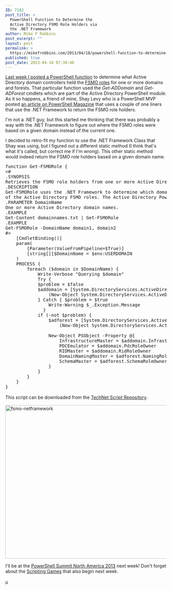 ```yaml
---
ID: 7182
post_title: >
  PowerShell Function to Determine the
  Active Directory FSMO Role Holders via
  the .NET Framework
author: Mike F Robbins
post_excerpt: ""
layout: post
permalink: >
  https://mikefrobbins.com/2013/04/18/powershell-function-to-determine-the-active-directory-fsmo-role-holders-via-the-net-framework/
published: true
post_date: 2013-04-18 07:30:46
---
```

<a href="http://mikefrobbins.com/2013/04/11/use-powershell-to-find-where-the-current-fsmo-roles-are-assigned-in-active-directory/" target="_blank">Last week I posted a PowerShell function</a> to determine what Active Directory domain controllers held the <a href="http://en.wikipedia.org/wiki/Flexible_single_master_operation" target="_blank">FSMO roles</a> for one or more domains and forests. That particular function used the <em>Get-ADDomain</em> and <em>Get-ADForest</em> cmdlets which are part of the Active Directory PowerShell module. As it so happens, a friend of mine, Shay Levy who is a PowerShell MVP posted <a href="http://www.powershellmagazine.com/2013/04/11/pstip-discovering-active-directory-fsmo-role-holders-using-powershell/" target="_blank">an article on PowerShell Magazine</a> that uses a couple of one liners that use the .NET Framework to return the FSMO role holders.

I'm not a .NET guy, but this started me thinking that there was probably a way with the .NET Framework to figure out where the FSMO roles were based on a given domain instead of the current one.

I decided to retro-fit my function to use the .NET Framework Class that Shay was using, but I figured out a different static method (I think that's what it's called, but correct me if I'm wrong). This other static method would indeed return the FSMO role holders based on a given domain name.
<pre class="lang:ps decode:true">function Get-FSMORole {
&lt;#
.SYNOPSIS
Retrieves the FSMO role holders from one or more Active Directory domains and forests.
.DESCRIPTION
Get-FSMORole uses the .NET Framework to determine which domain controller currently holds each
of the Active Directory FSMO roles. The Active Directory PowerShell module is not required.
.PARAMETER DomainName
One or more Active Directory domain names.
.EXAMPLE
Get-Content domainnames.txt | Get-FSMORole
.EXAMPLE
Get-FSMORole -DomainName domain1, domain2
#&gt;
    [CmdletBinding()]
    param(
        [Parameter(ValueFromPipeline=$True)]
        [string[]]$DomainName = $env:USERDOMAIN
    )
    PROCESS {
        foreach ($domain in $DomainName) {
            Write-Verbose "Querying $domain"
            Try {
            $problem = $false
            $addomain = [System.DirectoryServices.ActiveDirectory.Domain]::GetDomain(
                (New-Object System.DirectoryServices.ActiveDirectory.DirectoryContext('Domain', $domain)))
            } Catch { $problem = $true
                Write-Warning $_.Exception.Message
              }
            if (-not $problem) {
                $adforest = [System.DirectoryServices.ActiveDirectory.Forest]::GetForest(
                    (New-Object System.DirectoryServices.ActiveDirectory.DirectoryContext('Forest', (($addomain).forest))))

                New-Object PSObject -Property @{
                    InfrastructureMaster = $addomain.InfrastructureRoleOwner
                    PDCEmulator = $addomain.PdcRoleOwner
                    RIDMaster = $addomain.RidRoleOwner
                    DomainNamingMaster = $adforest.NamingRoleOwner
                    SchemaMaster = $adforest.SchemaRoleOwner
                }
            }
        }
    }
}</pre>
<span style="line-height: 1.5;">This script can be downloaded from the <a href="http://gallery.technet.microsoft.com/scriptcenter/PowerShell-Function-to-331f41d6" target="_blank">TechNet Script Repository</a>.</span>

<a href="http://mikefrobbins.com/wp-content/uploads/2013/04/fsmo-netframework.png"><img class="alignnone size-large wp-image-7189" alt="fsmo-netframework" src="http://mikefrobbins.com/wp-content/uploads/2013/04/fsmo-netframework.png?w=640" width="640" height="479" /></a>

I'll be at the <a href="http://powershell.org/summit" target="_blank">PowerShell Summit North America 2013</a> next week! Don't forget about the <a href="http://powershell.org/games" target="_blank">Scripting Games</a> that also begin next week.

<span style="line-height: 1.5;">µ</span>